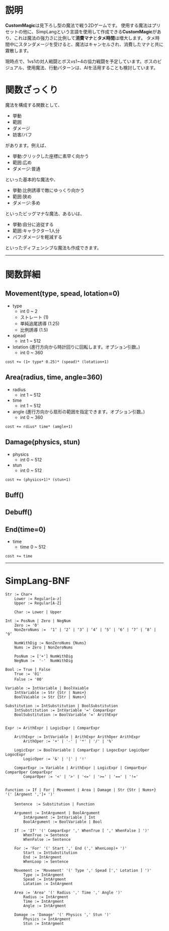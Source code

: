 # 説明

**CustomMagic**は見下ろし型の魔法で戦う2Dゲームです。
使用する魔法はプリセットの他に、SimpLangという言語を使用して作成できる**CustomMagic**があり、これは魔法の強力さに比例して**消費マナ**と**タメ時間**は増大します。
タメ時間中にスタンダメージを受けると、魔法はキャンセルされ、消費したマナと共に霧散します。

現時点で、1vs1の対人戦闘とボスvs1~4の協力戦闘を予定しています。ボスのビジュアル、使用魔法、行動パターンは、AIを活用することも検討しています。


# 関数ざっくり


魔法を構成する関数として、
* 挙動
* 範囲
* ダメージ
* 妨害/バフ

があります。例えば、

* 挙動:クリックした座標に素早く向かう
* 範囲:広め
* ダメージ:普通

といった基本的な魔法や、

* 挙動:比例誘導で敵にゆっくり向かう
* 範囲:狭め
* ダメージ:多め

といったビッグマナな魔法、あるいは、

* 挙動:自分に追従する
* 範囲:キャラクター1人分
* バフ:ダメージを軽減する

といったディフェンシブな魔法も作成できます。

---

# 関数詳細

## Movement(type, spead, lotation=0)
* type
    * int 0 ~ 2
    * ストレート (1)
    * 単純追尾誘導 (1.25)
    * 比例誘導 (1.5)
* spead
    * int 1 ~ 512
* lotation (進行方向から時計回りに回転します。オプション引数。)
    * int 0 ~ 360

```cost += (1+ type* 0.25)* (spead)* (lotation+1)```

## Area(radius, time, angle=360)
* radius
    * int 1 ~ 512
* time
    * int 1 ~ 512
* angle (進行方向から扇形の範囲を指定できます。オプション引数。) 
    * int 0 ~ 360 

```cost += rdius* time* (amgle+1)```


## Damage(physics, stun)
*  physics
    * int 0 ~ 512
* stun
    * int 0 ~ 512

```cost += (physics+1)* (stun+1)```


## Buff()

## Debuff()


## End(time=0)
* time
    * time 0 ~ 512

```cost += time```

---

# SimpLang-BNF

```
Str := Char+
    Lower := Regular[a-z]
    Upper := Regular[A-Z]

    Char := Lower | Upper

Int := PosNum | Zero | NegNum
    Zero := '0'
    NonZeroNums :=  ‘1’ | ‘2’ | ‘3’ | ‘4’ | ‘5’ | ‘6’ | ‘7’ | ‘8’ | ‘9’

    NumWithDig := NonZeroNums {Nums}
    Nums := Zero | NonZeroNums

    PosNum := ['+'] NumWithDig
    NegNum :=  '-'  NumWithDig

Bool := True | False
    True := '01'
    False := '00'　

Variable := IntVariable | BoolVaiable
    IntVariable := Str {Str | Nums+}
    BoolVaiable := Str {Str | Nums+}

Substitution := IntSubstitution | BoolSubstitution
    IntSubstitution := IntVariable '=' ComparExpr
    BoolSubstitution := BoolVariable '=' ArithExpr


Expr := ArithExpr | LogicExpr | ComparExpr
    
    ArithExpr := IntVariable | ArithExpr ArithOper ArithExpr
        ArithOper := '+' | '-' | '*' | '/' | '%'

    LogicExpr := BoolVariable | ComparExpr | LogocExpr LogicOper LogocExpr
        LogicOper := '&' | '|' | '!' 

    ComparExpr := Variable | ArithExpr | LogicExpr | ComparExpr ComparOper ComparExpr
        ComparOper := '<' | '>' | '<=' | '>=' | '==' | '!='


Function := If | For | Movement | Area | Damage | Str {Str | Nums+} '(' [Argment ',']+ ')'
    
    Sentence　:= Substitution | Function

    Argument := IntArgument | BoolArgument
        IntArgument := IntVariable | Int
        BoolArgument := BoolVariable | Bool

    If := 'If' '(' ComparExpr ',' WhenTrue [ ',' WhenFalse ] ')'
        WhenTrue := Sentence
        WhenFalse := Sentence

    For := 'For' '(' Start ',' End (',' WhenLoop)+ ')' 
        Start := IntSubstitution
        End := IntArgment
        WhenLoop := Sentence

    Movement := 'Movement' '(' Type ',' Spead [',' Lotation ] ')'
        Type := IntArgment
        Spead := IntArgment
        Latation := IntArgment

    Area := 'Area' '(' Radius ',' Time ',' Angle ')'
        Radius := IntArgment
        Time := IntArgment
        Angle := IntArgment

    Damage := 'Damage' '(' Physics ',' Stun ')'
        Physics := IntArgment
        Stun := IntArgment
```